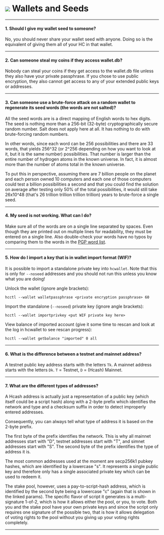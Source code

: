 # <img class="hc-icon" src="/img/hc-icons/CreateWallet.svg" /> Wallets and Seeds

---

#### 1. Should I give my wallet seed to someone? 

No, you should never share your wallet seed with anyone. Doing so is the equivalent of giving them all of your HC in that wallet.

---


#### 2. Can someone steal my coins if they access wallet.db? 

Nobody can steal your coins if they get access to the wallet.db file unless they also have your private passphrase. If you chose to use public encryption, they also cannot get access to any of your extended public keys or addresses.

---

#### 3. Can someone use a brute-force attack on a random wallet to regenerate its seed words (the words are not salted)? 

All the seed words are is a direct mapping of English words to hex digits. The seed is nothing more than a 256-bit (32-byte) cryptographically secure random number. Salt does not apply here at all. It has nothing to do with brute-forcing random numbers.

In other words, since each word can be 256 possibilities and there are 33 words, that yields 256^32 (or 2^256 depending on how you want to look at it, but it is the same number) possibilities. That number is larger than the entire number of hydrogen atoms in the known universe. In fact, it is almost more than the number of atoms total in the known universe.

To put this in perspective, assuming there are 7 billion people on the planet and each person owned 10 computers and each one of those computers could test a billion possibilities a second and that you could find the solution on average after testing only 50% of the total possibilities, it would still take 26x10^48 (that's 26 trillion trillion trillion trillion) years to brute-force a single seed.

---

#### 4. My seed is not working. What can I do? 

Make sure all of the words are on a single line separated by spaces. Even though they are printed out on multiple lines for readability, they must be entered on a single line. Also double-check your words have no typos by comparing them to the words in the [PGP word list](https://en.wikipedia.org/wiki/PGP_word_list).

---

#### 5. How do I import a key that is in wallet import format (WIF)? 

It is possible to import a standalone private key into `hcwallet`. Note that this is only for `--noseed` addresses and you should not run this unless you know what you are doing!

Unlock the wallet (ignore angle brackets):

```no-highlight
hcctl --wallet walletpassphrase <private encryption passphrase> 60
```

Import the standalone (`--noseed`) private key (ignore angle brackets):

```no-highlight
hcctl --wallet importprivkey <put WIF private key here>
```

View balance of imported account (give it some time to rescan and look at the log in hcwallet to see rescan progress):

```no-highlight
hcctl --wallet getbalance "imported" 0 all
```

---

#### 6. What is the difference between a testnet and mainnet address? 

A testnet public key address starts with the letters `Tk`. A mainnet address starts with the letters `Dk`. `T` = Testnet, `D` = (Hcash) Mainnet.

---

#### 7. What are the different types of addresses? 

A Hcash address is actually just a representation of a public key (which itself could be a script hash) along with a 2-byte prefix which identifies the network and type and a checksum suffix in order to detect improperly entered addresses.

Consequently, you can always tell what type of address it is based on the 2-byte prefix.

The first byte of the prefix identifies the network. This is why all mainnet addresses start with "D", testnet addresses start with "T", and simnet addresses start with "S". The second byte of the prefix identifies the type of address it is.

The most common addresses used at the moment are secp256k1 pubkey hashes, which are identified by a lowercase "s". It represents a single public key and therefore only has a single associated private key which can be used to redeem it.

The stake pool, however, uses a pay-to-script-hash address, which is identified by the second byte being a lowercase "c" (again that is shown in the linked params). The specific flavor of script it generates is a multi-signature 1-of-2, which is how it allows either the pool, or you, to vote. Both you and the stake pool have your own private keys and since the script only requires one signature of the possible two, that is how it allows delegation of voting rights to the pool without you giving up your voting rights completely.

---

